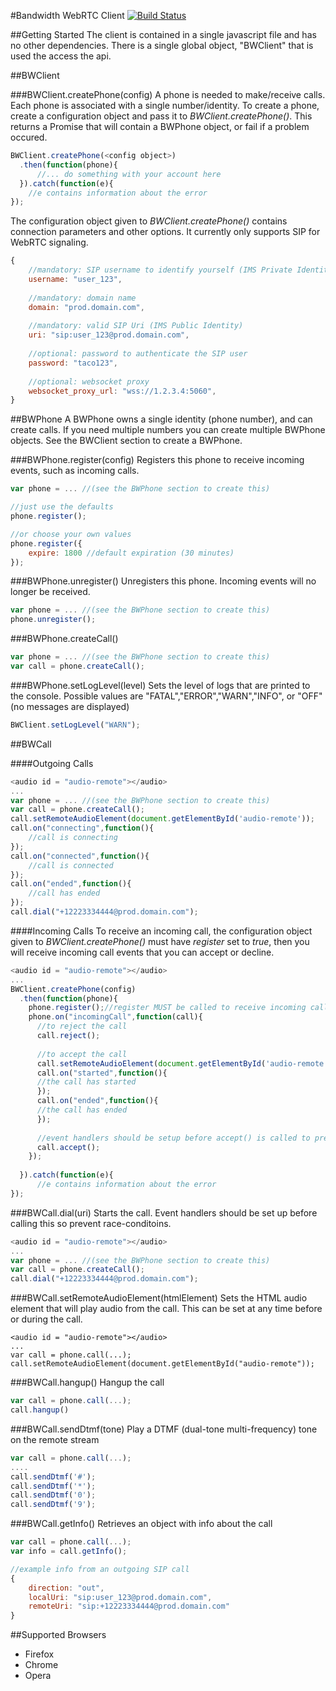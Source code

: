 #Bandwidth WebRTC Client
[![Build Status](https://magnum.travis-ci.com/inetCatapult/webrtc-client.svg?token=BQBnkCKjpv5Ls9SpJgzy&branch=master)](https://magnum.travis-ci.com/inetCatapult/webrtc-client)

##Getting Started
The client is contained in a single javascript file and has no other dependencies. There is a single global object, "BWClient" that is used the access the api.


##BWClient

###BWClient.createPhone(config)
A phone is needed to make/receive calls. Each phone is associated with a single number/identity. To create a phone, create a configuration object and pass it to *BWClient.createPhone()*. This returns a Promise that will contain a BWPhone object, or fail if a problem occured.

```javascript
BWClient.createPhone(<config object>)
  .then(function(phone){
      //... do something with your account here
  }).catch(function(e){
  	//e contains information about the error
});
```

The configuration object given to *BWClient.createPhone()* contains connection parameters and other options.
It currently only supports SIP for WebRTC signaling.
```javascript
{
    //mandatory: SIP username to identify yourself (IMS Private Identity)
    username: "user_123",
    
    //mandatory: domain name
    domain: "prod.domain.com",
    
    //mandatory: valid SIP Uri (IMS Public Identity)
    uri: "sip:user_123@prod.domain.com",
    
    //optional: password to authenticate the SIP user
    password: "taco123",
    
    //optional: websocket proxy
    websocket_proxy_url: "wss://1.2.3.4:5060",
}
```

##BWPhone
A BWPhone owns a single identity (phone number), and can create calls. If you need multiple numbers you can create multiple BWPhone objects. See the BWClient section to create a BWPhone.

###BWPhone.register(config)
Registers this phone to receive incoming events, such as incoming calls.
```javascript
var phone = ... //(see the BWPhone section to create this)

//just use the defaults
phone.register();

//or choose your own values
phone.register({
	expire: 1800 //default expiration (30 minutes)
});


```

###BWPhone.unregister()
Unregisters this phone. Incoming events will no longer be received.
```javascript
var phone = ... //(see the BWPhone section to create this)
phone.unregister();
```

###BWPhone.createCall()
```javascript
var phone = ... //(see the BWPhone section to create this)
var call = phone.createCall();
```
###BWPhone.setLogLevel(level)
Sets the level of logs that are printed to the console.
Possible values are "FATAL","ERROR","WARN","INFO", or "OFF" (no messages are displayed)
```javascript
BWClient.setLogLevel("WARN");
```

##BWCall

####Outgoing Calls
```javascript
<audio id = "audio-remote"></audio>
...
var phone = ... //(see the BWPhone section to create this)
var call = phone.createCall();
call.setRemoteAudioElement(document.getElementById('audio-remote'));
call.on("connecting",function(){
	//call is connecting
});
call.on("connected",function(){
	//call is connected
});
call.on("ended",function(){
	//call has ended
});
call.dial("+12223334444@prod.domain.com");
```

####Incoming Calls
To receive an incoming call, the configuration object given to *BWClient.createPhone()* must have *register* set to *true*, then you will receive incoming call events that you can accept or decline.
```javascript
<audio id = "audio-remote"></audio>
...
BWClient.createPhone(config)
  .then(function(phone){
    phone.register();//register MUST be called to receive incoming call events
    phone.on("incomingCall",function(call){
      //to reject the call
      call.reject();
      
      //to accept the call
      call.setRemoteAudioElement(document.getElementById('audio-remote'));
      call.on("started",function(){
      //the call has started
      });
      call.on("ended",function(){
      //the call has ended
      });
      
      //event handlers should be setup before accept() is called to prevent a race-condition
      call.accept();
    });
      
  }).catch(function(e){
      //e contains information about the error
});
```
###BWCall.dial(uri)
Starts the call. Event handlers should be set up before calling this so prevent race-conditoins.
```javascript
<audio id = "audio-remote"></audio>
...
var phone = ... //(see the BWPhone section to create this)
var call = phone.createCall();
call.dial("+12223334444@prod.domain.com");

```

###BWCall.setRemoteAudioElement(htmlElement)
Sets the HTML audio element that will play audio from the call. This can be set at any time before or during the call.
```javscript
<audio id = "audio-remote"></audio>
...
var call = phone.call(...);
call.setRemoteAudioElement(document.getElementById("audio-remote"));
```
###BWCall.hangup()
Hangup the call
```javascript
var call = phone.call(...);
call.hangup()
```

###BWCall.sendDtmf(tone)
Play a DTMF (dual-tone multi-frequency) tone on the remote stream
```javascript
var call = phone.call(...);
....
call.sendDtmf('#');
call.sendDtmf('*');
call.sendDtmf('0');
call.sendDtmf('9');
```

###BWCall.getInfo()
Retrieves an object with info about the call
```javascript
var call = phone.call(...);
var info = call.getInfo();

//example info from an outgoing SIP call
{
	direction: "out",
    localUri: "sip:user_123@prod.domain.com",
    remoteUri: "sip:+12223334444@prod.domain.com"
}
```




##Supported Browsers
* Firefox
* Chrome
* Opera



